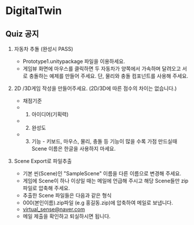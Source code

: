 # DigitalTwin

## Quiz 공지

1. 자동차 추돌 (완성시 PASS)
   - Prototype1.unitypackage 파일을 이용하세요.
   - 게임뷰 화면에 마우스를 클릭하면 두 자동차가 
     양쪽에서 가속하며 달려오고 서로 충돌하는 예제를 만들어 주세요.
     단, 물리와 충돌 컴포넌트를 사용해 주세요.

2. 2D /3D게임 작성을 만들어주세요. (2D/3D에 따른 점수의 차이는 없습니다.)
   - 채점기준
   - 1. 아이디어(기획력) 
   - 2. 완성도
   - 3. 기능 - 키보드, 마우스, 물리, 충돌 등 기능이 많을 수록 가점
   만드실때 Scene 이름은 한글을 사용하지 마세요.

3. Scene Export로 파일추출
   - 기본 씬(Scene)인 "SampleScene" 이름을 다른 이름으로 변경해 주세요. 
   - 게임에 Scene이 하나 이상일 때는 메일에 언급해 주시고 해당 Scene들만 
   zip 파일로 압축해 주세요. 
   - 추출한 Scene 파일들은 다음과 같은 형식 
   - 000(본인이름).zip파일 (e.g 홍길동.zip)에 압축하여 메일로 보냅니다.
   - virtual_sense@naver.com 
   - 메일 제출을 확인하고 퇴실하시면 됩니다.


